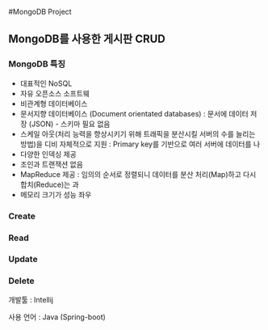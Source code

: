 #MongoDB Project
## MongoDB를 사용한 게시판 CRUD
### MongoDB 특징
- 대표적인 NoSQL
- 자유 오픈소스 소프트웨  
- 비관계형 데이터베이스
- 문서지향 데이터베이스 (Document orientated databases) : 문서에 데이터 저장 (JSON) - 스키마 필요 없음
- 스케일 아웃(처리 능력을 향상시키기 위해 트래픽을 분산시킬 서버의 수를 늘리는 방법)을 디비 자체적으로 지원 : Primary key를 기반으로 여러 서버에 데이터를 나
- 다양한 인덱싱 제공
- 조인과 트랜잭션 없음
- MapReduce 제공 : 임의의 순서로 정렬되니 데이터를 분산 처리(Map)하고 다시 합치(Reduce)는 과
- 메모리 크기가 성능 좌우

### Create
### Read
### Update
### Delete

개발툴 : Intellij

사용 언어 : Java (Spring-boot)
